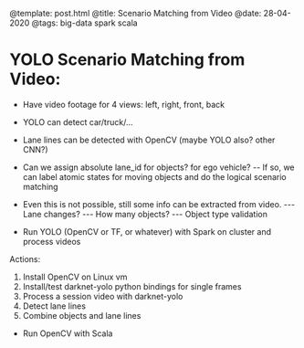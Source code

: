 @template: post.html
@title: Scenario Matching from Video
@date: 28-04-2020
@tags: big-data spark scala

# YOLO Scenario Matching from Video:

- Have video footage for 4 views: left, right, front, back
- YOLO can detect car/truck/...
- Lane lines can be detected with OpenCV (maybe YOLO also? other CNN?)
- Can we assign absolute lane_id for objects? for ego vehicle?
-- If so, we can label atomic states for moving objects and do the logical scenario matching
- Even this is not possible, still some info can be extracted from video. 
--- Lane changes?
--- How many objects?
--- Object type validation

- Run YOLO (OpenCV or TF, or whatever) with Spark on cluster and process videos

Actions:
1. Install OpenCV on Linux vm
2. Install/test darknet-yolo python bindings for single frames
3. Process a session video with darknet-yolo
4. Detect lane lines
5. Combine objects and lane lines

- Run OpenCV with Scala

